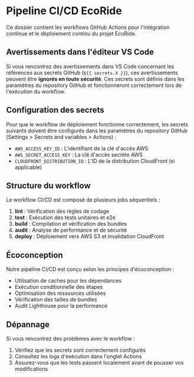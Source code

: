 # Pipeline CI/CD EcoRide

Ce dossier contient les workflows GitHub Actions pour l'intégration continue et le déploiement continu du projet EcoRide.

## Avertissements dans l'éditeur VS Code

Si vous rencontrez des avertissements dans VS Code concernant les références aux secrets GitHub (`${{ secrets.X }}`), ces avertissements peuvent être **ignorés en toute sécurité**. Ces secrets sont définis dans les paramètres du repository GitHub et fonctionneront correctement lors de l'exécution du workflow.

## Configuration des secrets

Pour que le workflow de déploiement fonctionne correctement, les secrets suivants doivent être configurés dans les paramètres du repository GitHub (Settings > Secrets and variables > Actions) :

- `AWS_ACCESS_KEY_ID` : L'identifiant de la clé d'accès AWS
- `AWS_SECRET_ACCESS_KEY` : La clé d'accès secrète AWS
- `CLOUDFRONT_DISTRIBUTION_ID` : L'ID de la distribution CloudFront (si applicable)

## Structure du workflow

Le workflow CI/CD est composé de plusieurs jobs séquentiels :

1. **lint** : Vérification des règles de codage
2. **test** : Exécution des tests unitaires et e2e
3. **build** : Compilation et vérification des bundles
4. **audit** : Analyse de performance et de sécurité
5. **deploy** : Déploiement vers AWS S3 et invalidation CloudFront

## Écoconception

Notre pipeline CI/CD est conçu selon les principes d'écoconception :

- Utilisation de caches pour les dépendances
- Exécution conditionnelle des étapes
- Optimisation des ressources utilisées
- Vérification des tailles de bundles
- Audit Lighthouse pour la performance

## Dépannage

Si vous rencontrez des problèmes avec le workflow :

1. Vérifiez que les secrets sont correctement configurés
2. Consultez les logs d'exécution dans l'onglet Actions
3. Assurez-vous que les tests passent localement avant de pousser vos modifications 